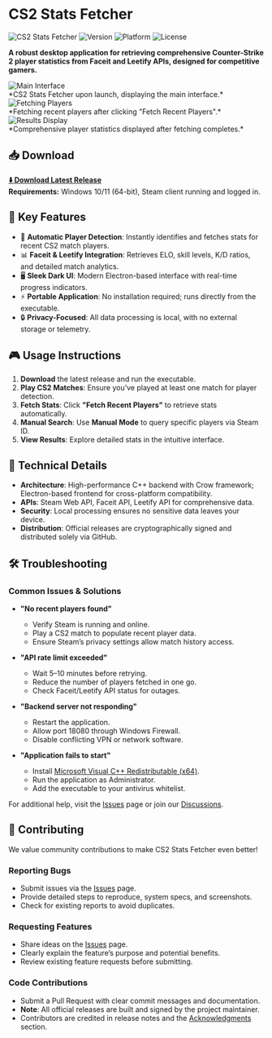 # CS2 Stats Fetcher

![CS2 Stats Fetcher](https://img.shields.io/badge/CS2-Stats%20Fetcher-orange?style=for-the-badge&logo=steam)
![Version](https://img.shields.io/badge/version-1.0.0-green?style=for-the-badge)
![Platform](https://img.shields.io/badge/platform-Windows-blue?style=for-the-badge&logo=windows)
![License](https://img.shields.io/badge/license-MIT-blue?style=for-the-badge)

**A robust desktop application for retrieving comprehensive Counter-Strike 2 player statistics from Faceit and Leetify APIs, designed for competitive gamers.**

<div style="width: 200px;">
  <img src="https://github.com/user-attachments/assets/be8d60b3-b98e-4f32-b0c8-f854c906e4f3" alt="Main Interface" />
</div>
*CS2 Stats Fetcher upon launch, displaying the main interface.*

<div style="width: 600px;">
  <img src="https://github.com/user-attachments/assets/70ca1fab-3f68-4fe5-9050-40b11ae87914" alt="Fetching Players" />
</div>
*Fetching recent players after clicking "Fetch Recent Players".*

<div style="width: 600px;">
  <img src="https://github.com/user-attachments/assets/c81c0c09-ba61-4891-a4d7-9495291a58da" alt="Results Display" />
</div>
*Comprehensive player statistics displayed after fetching completes.*

## 📥 **Download**
**[⬇️ Download Latest Release](../../releases/latest)**  
**Requirements:** Windows 10/11 (64-bit), Steam client running and logged in.

## 🌟 **Key Features**
- 🎯 **Automatic Player Detection**: Instantly identifies and fetches stats for recent CS2 match players.
- 📊 **Faceit & Leetify Integration**: Retrieves ELO, skill levels, K/D ratios, and detailed match analytics.
- 🖥️ **Sleek Dark UI**: Modern Electron-based interface with real-time progress indicators.
- ⚡ **Portable Application**: No installation required; runs directly from the executable.
- 🔒 **Privacy-Focused**: All data processing is local, with no external storage or telemetry.

## 🎮 **Usage Instructions**
1. **Download** the latest release and run the executable.
2. **Play CS2 Matches**: Ensure you’ve played at least one match for player detection.
3. **Fetch Stats**: Click **"Fetch Recent Players"** to retrieve stats automatically.
4. **Manual Search**: Use **Manual Mode** to query specific players via Steam ID.
5. **View Results**: Explore detailed stats in the intuitive interface.

## 🔧 **Technical Details**
- **Architecture**: High-performance C++ backend with Crow framework; Electron-based frontend for cross-platform compatibility.
- **APIs**: Steam Web API, Faceit API, Leetify API for comprehensive data.
- **Security**: Local processing ensures no sensitive data leaves your device.
- **Distribution**: Official releases are cryptographically signed and distributed solely via GitHub.

## 🛠️ **Troubleshooting**

### Common Issues & Solutions
- **"No recent players found"**  
  - Verify Steam is running and online.
  - Play a CS2 match to populate recent player data.
  - Ensure Steam’s privacy settings allow match history access.

- **"API rate limit exceeded"**  
  - Wait 5–10 minutes before retrying.
  - Reduce the number of players fetched in one go.
  - Check Faceit/Leetify API status for outages.

- **"Backend server not responding"**  
  - Restart the application.
  - Allow port 18080 through Windows Firewall.
  - Disable conflicting VPN or network software.

- **"Application fails to start"**  
  - Install [Microsoft Visual C++ Redistributable (x64)](https://aka.ms/vs/17/release/vc_redist.x64.exe).
  - Run the application as Administrator.
  - Add the executable to your antivirus whitelist.

For additional help, visit the [Issues](../../issues) page or join our [Discussions](../../discussions).

## 🤝 **Contributing**
We value community contributions to make CS2 Stats Fetcher even better!

### Reporting Bugs
- Submit issues via the [Issues](../../issues) page.
- Provide detailed steps to reproduce, system specs, and screenshots.
- Check for existing reports to avoid duplicates.

### Requesting Features
- Share ideas on the [Issues](../../issues) page.
- Clearly explain the feature’s purpose and potential benefits.
- Review existing feature requests before submitting.

### Code Contributions
- Submit a Pull Request with clear commit messages and documentation.
- **Note**: All official releases are built and signed by the project maintainer.
- Contributors are credited in release notes and the [Acknowledgments](#-acknowledgments) section.





